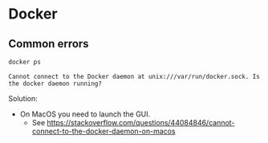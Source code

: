 # Docker

## Common errors

```bash
docker ps
```
```
Cannot connect to the Docker daemon at unix:///var/run/docker.sock. Is the docker daemon running?
```

Solution:

- On MacOS you need to launch the GUI. 
  - See https://stackoverflow.com/questions/44084846/cannot-connect-to-the-docker-daemon-on-macos
